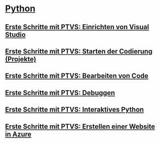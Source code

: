 # [Python](getting-started-with-python.md)
## [Erste Schritte mit PTVS: Einrichten von Visual Studio](getting-started-with-ptvs-setting-up-visual-studio.md)
## [Erste Schritte mit PTVS: Starten der Codierung (Projekte)](getting-started-with-ptvs-start-coding-projects.md)
## [Erste Schritte mit PTVS: Bearbeiten von Code](getting-started-with-ptvs-editing-code.md)
## [Erste Schritte mit PTVS: Debuggen](getting-started-with-ptvs-debugging.md)
## [Erste Schritte mit PTVS: Interaktives Python](getting-started-with-ptvs-interactive-python.md)
## [Erste Schritte mit PTVS: Erstellen einer Website in Azure](getting-started-with-ptvs-building-a-website-in-azure.md)
